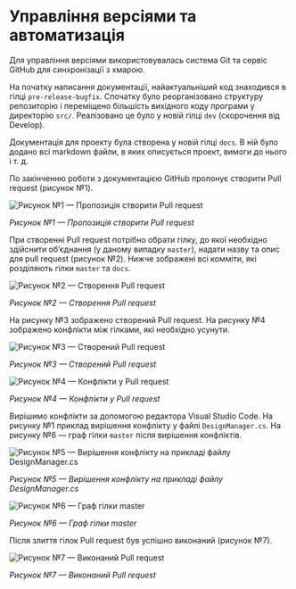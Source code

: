 # Управління версіями та автоматизація

Для управління версіями використовувалась система Git та сервіс GitHub для синхронізації з хмарою.

На початку написання документації, найактуальніший код знаходився в гілці `pre-release-bugfix`. Спочатку було реорганізовано структуру репозиторію і переміщено більшість вихідного коду програми у директорію `src/`. Реалізовано це було у новій гілці `dev` (скорочення від Develop).

Документація для проекту була створена у новій гілці `docs`. В ній було додано всі markdown файли, в яких описується проект, вимоги до нього і т. д.

По закінченню роботи з документацією GitHub пропонує створити Pull request (рисунок №1).

![Рисунок №1 — Пропозиція створити Pull request](images/11.png)

*Рисунок №1 — Пропозиція створити Pull request*

При створенні Pull request потрібно обрати гілку, до якої необхідно здійснити об’єднання (у даному випадку `master`), надати назву та опис для pull request (рисунок №2). Нижче зображені всі комміти, які розділяють гілки `master` та `docs`.

![Рисунок №2 — Створення Pull request](images/12.png)

*Рисунок №2 — Створення Pull request*

На рисунку №3 зображено створений Pull request. На рисунку №4 зображено конфлікти між гілками, які необхідно усунути.

![Рисунок №3 — Створений Pull request](images/13.png)  

*Рисунок №3 — Створений Pull request*

![Рисунок №4 — Конфлікти у Pull request](images/14.png)

*Рисунок №4 — Конфлікти у Pull request*

Вирішимо конфлікти за допомогою редактора Visual Studio Code. На рисунку №1 приклад вирішення конфлікту у файлі `DesignManager.cs`. На рисунку №6 — граф гілки `master` після вирішення конфліктів.

![Рисунок №5 — Вирішення конфлікту на прикладі файлу DesignManager.cs](images/15.png)  

*Рисунок №5 — Вирішення конфлікту на прикладі файлу DesignManager.cs*

![Рисунок №6 — Граф гілки master](images/16.png)

*Рисунок №6 — Граф гілки master*

Після злиття гілок Pull request був успішно виконаний (рисунок №7).

![Рисунок №7 — Виконаний Pull request](images/17.png)

*Рисунок №7 — Виконаний Pull request*

